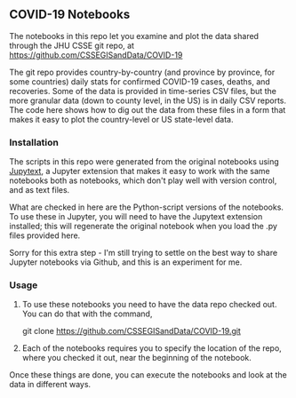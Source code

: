 ## COVID-19 Notebooks

The notebooks in this repo let you examine and plot the data shared through
the JHU CSSE git repo, at https://github.com/CSSEGISandData/COVID-19

The git repo provides country-by-country (and province by province, for some
countries) daily stats for confirmed COVID-19 cases, deaths, and recoveries.
Some of the data is provided in time-series CSV files, but the more granular
data (down to county level, in the US) is in daily CSV reports.  The code
here shows how to dig out the data from these files in a form that makes it
easy to plot the country-level or US state-level data.

### Installation

The scripts in this repo were generated from the original notebooks using
[Jupytext](https://github.com/mwouts/jupytext), a Jupyter extension that
makes it easy to work with the same notebooks both as notebooks, which don't
play well with version control, and as text files.

What are checked in here are the Python-script versions of the notebooks.
To use these in Jupyter, you will need to have the Jupytext extension
installed; this will regenerate the original notebook when you load the .py
files provided here.

Sorry for this extra step - I'm still trying to settle on the best way to
share Jupyter notebooks via Github, and this is an experiment for me.

### Usage
1. To use these notebooks you need to have the data repo checked out.  You
can do that with the command,

    git clone https://github.com/CSSEGISandData/COVID-19.git

2. Each of the notebooks requires you to specify the location of the repo,
where you checked it out, near the beginning of the notebook.

Once these things are done, you can execute the notebooks and look at the
data in different ways.


